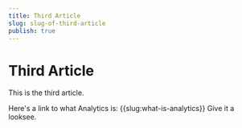 ```yaml
---
title: Third Article
slug: slug-of-third-article
publish: true
---
```


Third Article
============

This is the third article.

Here's a link to what Analytics is: {{slug:what-is-analytics}} Give it a looksee.
